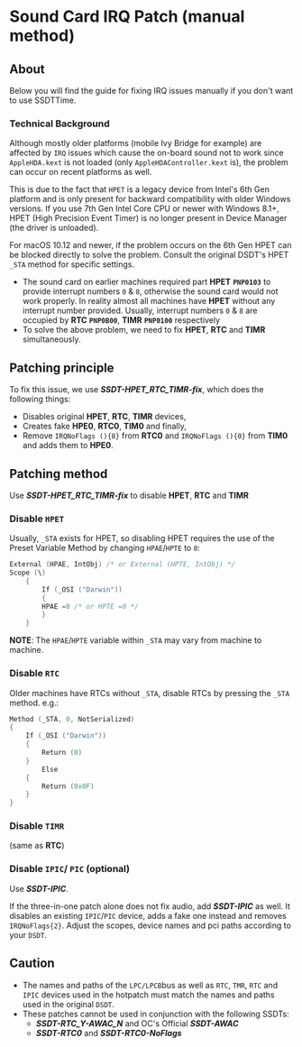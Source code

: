 # Sound Card IRQ Patch (manual method)
## About
Below you will find the guide for fixing IRQ issues manually if you don't want to use SSDTTime.

### Technical Background 
Although mostly older platforms (mobile Ivy Bridge for example) are affected by `IRQ` issues which cause the on-board sound not to work since `AppleHDA.kext` is not loaded (only `AppleHDAController.kext` is), the problem can occur on recent platforms as well. 

This is due to the fact that `HPET` is a legacy device from Intel's 6th Gen platform and is only present for backward compatibility with older Windows versions. If you use 7th Gen Intel Core CPU or newer with Windows 8.1+, HPET (High Precision Event Timer) is no longer present in Device Manager (the driver is unloaded).
	
For macOS 10.12 and newer, if the problem occurs on the 6th Gen HPET can be blocked directly to solve the problem. Consult the original DSDT's HPET `_STA` method for specific settings.

- The sound card on earlier machines required part **HPET** **`PNP0103`** to provide interrupt numbers `0` & `8`, otherwise the sound card would not work properly. In reality almost all machines have **HPET** without any interrupt number provided. Usually, interrupt numbers `0` & `8` are occupied by **RTC** **`PNP0B00`**, **TIMR** **`PNP0100`** respectively
- To solve the above problem, we need to fix **HPET**, **RTC** and **TIMR** simultaneously.

## Patching principle
To fix this issue, we use ***SSDT-HPET_RTC_TIMR-fix***, which does the following things:

- Disables original **HPET**, **RTC**, **TIMR** devices,
- Creates fake **HPE0**, **RTC0**, **TIM0** and finally,
- Remove `IRQNoFlags (){8}` from **RTC0** and `IRQNoFlags (){0}` from **TIM0** and adds them to **HPE0**.

## Patching method
Use ***SSDT-HPET_RTC_TIMR-fix*** to disable **HPET**, **RTC** and **TIMR**

### Disable **`HPET`**
Usually, `_STA` exists for HPET, so disabling HPET requires the use of the Preset Variable Method by changing `HPAE`/`HPTE` to `0`:

```swift
External (HPAE, IntObj) /* or External (HPTE, IntObj) */
Scope (\)
    {
    	If (_OSI ("Darwin"))
    	{
    	HPAE =0 /* or HPTE =0 */
    	}
    }
```
**NOTE**: The `HPAE`/`HPTE` variable within `_STA` may vary from machine to machine.
  
### Disable **`RTC`**
Older machines have RTCs without `_STA`, disable RTCs by pressing the `_STA` method. e.g.:

```swift
Method (_STA, 0, NotSerialized)
{
	If (_OSI ("Darwin"))
	{
		Return (0)
	}
		Else
	{
		Return (0x0F)
	}
}
```
### Disable **`TIMR`**
(same as **RTC**)

### Disable **`IPIC`**/ **`PIC`** (optional)
Use ***SSDT-IPIC***. 

If the three-in-one patch alone does not fix audio, add ***SSDT-IPIC*** as well. It disables an existing `IPIC`/`PIC` device, adds a fake one instead and removes `IRQNoFlags{2}`. Adjust the scopes, device names and pci paths according to your `DSDT`.

## Caution
- The names and paths of the `LPC/LPCB`bus as well as `RTC`, `TMR`, `RTC` and `IPIC` devices used in the hotpatch must match the names and paths used in the original `DSDT`.
- These patches cannot be used in conjunction with the following SSDTs:
  - ***SSDT-RTC_Y-AWAC_N*** and OC's Official ***SSDT-AWAC***
  - ***SSDT-RTC0*** and ***SSDT-RTC0-NoFlags***
